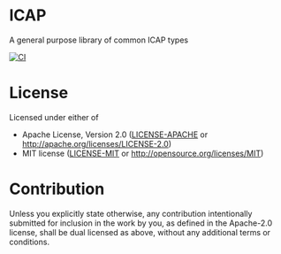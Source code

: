 # ICAP 

A general purpose library of common ICAP types

[![CI](https://github.com/ikrivosheev/icap/workflows/CI/badge.svg)](https://github.com/ikrivosheev/icap/actions/workflows/tests.yml)


# License

Licensed under either of

- Apache License, Version 2.0 ([LICENSE-APACHE](LICENSE-APACHE) or http://apache.org/licenses/LICENSE-2.0)
- MIT license ([LICENSE-MIT](LICENSE-MIT) or http://opensource.org/licenses/MIT)

# Contribution

Unless you explicitly state otherwise, any contribution intentionally submitted
for inclusion in the work by you, as defined in the Apache-2.0 license, shall be
dual licensed as above, without any additional terms or conditions.

